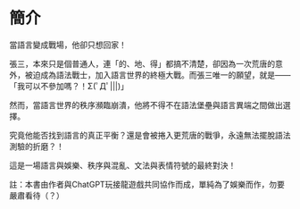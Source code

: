# 簡介

當語言變成戰場，他卻只想回家！

張三，本來只是個普通人，連「的、地、得」都搞不清楚，卻因為一次荒唐的意外，被迫成為語法戰士，加入語言世界的終極大戰。而張三唯一的願望，就是——「我可以不參加嗎？！Σ(ﾟДﾟ|||)」

然而，當語言世界的秩序瀕臨崩潰，他將不得不在語法堡壘與語言異端之間做出選擇。

究竟他能否找到語言的真正平衡？還是會被捲入更荒唐的戰爭，永遠無法擺脫語法測驗的折磨？！

這是一場語言與娛樂、秩序與混亂、文法與表情符號的最終對決！

註：本書由作者與ChatGPT玩接龍遊戲共同協作而成，單純為了娛樂而作，勿要嚴肅看待（？）